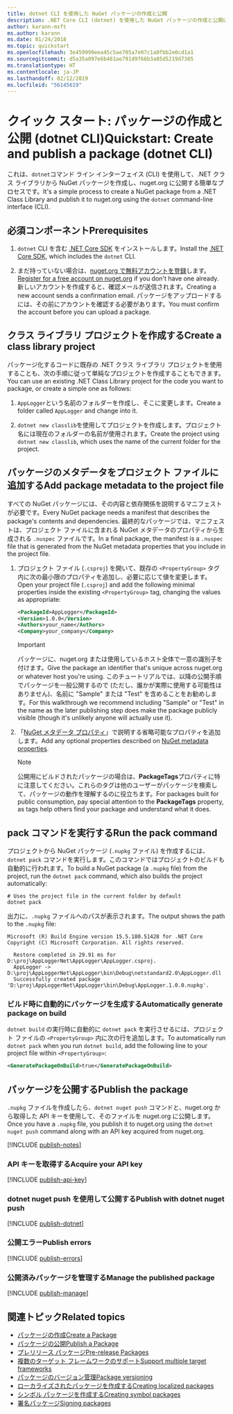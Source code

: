 ```yaml
---
title: dotnet CLI を使用した NuGet パッケージの作成と公開
description: .NET Core CLI (dotnet) を使用した NuGet パッケージの作成と公開に関するチュートリアル。
author: karann-msft
ms.author: karann
ms.date: 01/24/2018
ms.topic: quickstart
ms.openlocfilehash: 3e459999eea45c5ae705a7e07c1a0fbb2e0cd1a1
ms.sourcegitcommit: d5a35a097e6b461ae791d9f66b3a85d5219d7305
ms.translationtype: HT
ms.contentlocale: ja-JP
ms.lasthandoff: 02/12/2019
ms.locfileid: "56145619"
---
```

# <a name="quickstart-create-and-publish-a-package-dotnet-cli"></a><span data-ttu-id="1def8-103">クイック スタート: パッケージの作成と公開 (dotnet CLI)</span><span class="sxs-lookup"><span data-stu-id="1def8-103">Quickstart: Create and publish a package (dotnet CLI)</span></span>

<span data-ttu-id="1def8-104">これは、`dotnet`コマンド ライン インターフェイス (CLI) を使用して、.NET クラス ライブラリから NuGet パッケージを作成し、nuget.org に公開する簡単なプロセスです。</span><span class="sxs-lookup"><span data-stu-id="1def8-104">It's a simple process to create a NuGet package from a .NET Class Library and publish it to nuget.org using the `dotnet` command-line interface (CLI).</span></span>

## <a name="prerequisites"></a><span data-ttu-id="1def8-105">必須コンポーネント</span><span class="sxs-lookup"><span data-stu-id="1def8-105">Prerequisites</span></span>

1. <span data-ttu-id="1def8-106">`dotnet` CLI を含む [.NET Core SDK](https://www.microsoft.com/net/download/) をインストールします。</span><span class="sxs-lookup"><span data-stu-id="1def8-106">Install the [.NET Core SDK](https://www.microsoft.com/net/download/), which includes the `dotnet` CLI.</span></span>

1. <span data-ttu-id="1def8-107">まだ持っていない場合は、[nuget.org で無料アカウントを登録](https://www.nuget.org/users/account/LogOn?returnUrl=%2F)します。</span><span class="sxs-lookup"><span data-stu-id="1def8-107">[Register for a free account on nuget.org](https://www.nuget.org/users/account/LogOn?returnUrl=%2F) if you don't have one already.</span></span> <span data-ttu-id="1def8-108">新しいアカウントを作成すると、確認メールが送信されます。</span><span class="sxs-lookup"><span data-stu-id="1def8-108">Creating a new account sends a confirmation email.</span></span> <span data-ttu-id="1def8-109">パッケージをアップロードするには、その前にアカウントを確認する必要があります。</span><span class="sxs-lookup"><span data-stu-id="1def8-109">You must confirm the account before you can upload a package.</span></span>

## <a name="create-a-class-library-project"></a><span data-ttu-id="1def8-110">クラス ライブラリ プロジェクトを作成する</span><span class="sxs-lookup"><span data-stu-id="1def8-110">Create a class library project</span></span>

<span data-ttu-id="1def8-111">パッケージ化するコードに既存の .NET クラス ライブラリ プロジェクトを使用することも、次の手順に従って単純なプロジェクトを作成することもできます。</span><span class="sxs-lookup"><span data-stu-id="1def8-111">You can use an existing .NET Class Library project for the code you want to package, or create a simple one as follows:</span></span>

1. <span data-ttu-id="1def8-112">`AppLogger`という名前のフォルダーを作成し、そこに変更します。</span><span class="sxs-lookup"><span data-stu-id="1def8-112">Create a folder called `AppLogger` and change into it.</span></span>

1. <span data-ttu-id="1def8-113">`dotnet new classlib`を使用してプロジェクトを作成します。プロジェクト名には現在のフォルダーの名前が使用されます。</span><span class="sxs-lookup"><span data-stu-id="1def8-113">Create the project using `dotnet new classlib`, which uses the name of the current folder for the project.</span></span>

## <a name="add-package-metadata-to-the-project-file"></a><span data-ttu-id="1def8-114">パッケージのメタデータをプロジェクト ファイルに追加する</span><span class="sxs-lookup"><span data-stu-id="1def8-114">Add package metadata to the project file</span></span>

<span data-ttu-id="1def8-115">すべての NuGet パッケージには、その内容と依存関係を説明するマニフェストが必要です。</span><span class="sxs-lookup"><span data-stu-id="1def8-115">Every NuGet package needs a manifest that describes the package's contents and dependencies.</span></span> <span data-ttu-id="1def8-116">最終的なパッケージでは、マニフェストは、プロジェクト ファイルに含まれる NuGet メタデータのプロパティから生成される `.nuspec` ファイルです。</span><span class="sxs-lookup"><span data-stu-id="1def8-116">In a final package, the manifest is a `.nuspec` file that is generated from the NuGet metadata properties that you include in the project file.</span></span>

1. <span data-ttu-id="1def8-117">プロジェクト ファイル (`.csproj`) を開いて、既存の `<PropertyGroup>` タグ内に次の最小限のプロパティを追加し、必要に応じて値を変更します。</span><span class="sxs-lookup"><span data-stu-id="1def8-117">Open your project file (`.csproj`) and add the following minimal properties inside the existing `<PropertyGroup>` tag, changing the values as appropriate:</span></span>

    ```xml
    <PackageId>AppLogger</PackageId>
    <Version>1.0.0</Version>
    <Authors>your_name</Authors>
    <Company>your_company</Company>
    ```

    > [!Important]
    > <span data-ttu-id="1def8-118">パッケージに、nuget.org または使用しているホスト全体で一意の識別子を付けます。</span><span class="sxs-lookup"><span data-stu-id="1def8-118">Give the package an identifier that's unique across nuget.org or whatever host you're using.</span></span> <span data-ttu-id="1def8-119">このチュートリアルでは、以降の公開手順でパッケージを一般公開するので (ただし、誰かが実際に使用する可能性はありません)、名前に "Sample" または "Test" を含めることをお勧めします。</span><span class="sxs-lookup"><span data-stu-id="1def8-119">For this walkthrough we recommend including "Sample" or "Test" in the name as the later publishing step does make the package publicly visible (though it's unlikely anyone will actually use it).</span></span>

1. <span data-ttu-id="1def8-120">「[NuGet メタデータ プロパティ](/dotnet/core/tools/csproj#nuget-metadata-properties)」で説明する省略可能なプロパティを追加します。</span><span class="sxs-lookup"><span data-stu-id="1def8-120">Add any optional properties described on [NuGet metadata properties](/dotnet/core/tools/csproj#nuget-metadata-properties).</span></span>

    > [!Note]
    > <span data-ttu-id="1def8-121">公開用にビルドされたパッケージの場合は、**PackageTags**プロパティに特に注意してください。これらのタグは他のユーザーがパッケージを検索して、パッケージの動作を理解するのに役立ちます。</span><span class="sxs-lookup"><span data-stu-id="1def8-121">For packages built for public consumption, pay special attention to the **PackageTags** property, as tags help others find your package and understand what it does.</span></span>

## <a name="run-the-pack-command"></a><span data-ttu-id="1def8-122">pack コマンドを実行する</span><span class="sxs-lookup"><span data-stu-id="1def8-122">Run the pack command</span></span>

<span data-ttu-id="1def8-123">プロジェクトから NuGet パッケージ (`.nupkg` ファイル) を作成するには、`dotnet pack` コマンドを実行します。このコマンドではプロジェクトのビルドも自動的に行われます。</span><span class="sxs-lookup"><span data-stu-id="1def8-123">To build a NuGet package (a `.nupkg` file) from the project, run the `dotnet pack` command, which also builds the project automatically:</span></span>

```cli
# Uses the project file in the current folder by default
dotnet pack
```

<span data-ttu-id="1def8-124">出力に、`.nupkg` ファイルへのパスが表示されます。</span><span class="sxs-lookup"><span data-stu-id="1def8-124">The output shows the path to the `.nupkg` file:</span></span>

```output
Microsoft (R) Build Engine version 15.5.180.51428 for .NET Core
Copyright (C) Microsoft Corporation. All rights reserved.

  Restore completed in 29.91 ms for D:\proj\AppLoggerNet\AppLogger\AppLogger.csproj.
  AppLogger -> D:\proj\AppLoggerNet\AppLogger\bin\Debug\netstandard2.0\AppLogger.dll
  Successfully created package 'D:\proj\AppLoggerNet\AppLogger\bin\Debug\AppLogger.1.0.0.nupkg'.
```

### <a name="automatically-generate-package-on-build"></a><span data-ttu-id="1def8-125">ビルド時に自動的にパッケージを生成する</span><span class="sxs-lookup"><span data-stu-id="1def8-125">Automatically generate package on build</span></span>

<span data-ttu-id="1def8-126">`dotnet build` の実行時に自動的に `dotnet pack` を実行させるには、プロジェクト ファイルの `<PropertyGroup>` 内に次の行を追加します。</span><span class="sxs-lookup"><span data-stu-id="1def8-126">To automatically run `dotnet pack` when you run `dotnet build`, add the following line to your project file within `<PropertyGroup>`:</span></span>

```xml
<GeneratePackageOnBuild>true</GeneratePackageOnBuild>
```

## <a name="publish-the-package"></a><span data-ttu-id="1def8-127">パッケージを公開する</span><span class="sxs-lookup"><span data-stu-id="1def8-127">Publish the package</span></span>

<span data-ttu-id="1def8-128">`.nupkg` ファイルを作成したら、`dotnet nuget push` コマンドと、nuget.org から取得した API キーを使用して、そのファイルを nuget.org に公開します。</span><span class="sxs-lookup"><span data-stu-id="1def8-128">Once you have a `.nupkg` file, you publish it to nuget.org using the `dotnet nuget push` command along with an API key acquired from nuget.org.</span></span>

[!INCLUDE [publish-notes](includes/publish-notes.md)]

### <a name="acquire-your-api-key"></a><span data-ttu-id="1def8-129">API キーを取得する</span><span class="sxs-lookup"><span data-stu-id="1def8-129">Acquire your API key</span></span>

[!INCLUDE [publish-api-key](includes/publish-api-key.md)]

### <a name="publish-with-dotnet-nuget-push"></a><span data-ttu-id="1def8-130">dotnet nuget push を使用して公開する</span><span class="sxs-lookup"><span data-stu-id="1def8-130">Publish with dotnet nuget push</span></span>

[!INCLUDE [publish-dotnet](includes/publish-dotnet.md)]

### <a name="publish-errors"></a><span data-ttu-id="1def8-131">公開エラー</span><span class="sxs-lookup"><span data-stu-id="1def8-131">Publish errors</span></span>

[!INCLUDE [publish-errors](includes/publish-errors.md)]

### <a name="manage-the-published-package"></a><span data-ttu-id="1def8-132">公開済みパッケージを管理する</span><span class="sxs-lookup"><span data-stu-id="1def8-132">Manage the published package</span></span>

[!INCLUDE [publish-manage](includes/publish-manage.md)]

## <a name="related-topics"></a><span data-ttu-id="1def8-133">関連トピック</span><span class="sxs-lookup"><span data-stu-id="1def8-133">Related topics</span></span>

- [<span data-ttu-id="1def8-134">パッケージの作成</span><span class="sxs-lookup"><span data-stu-id="1def8-134">Create a Package</span></span>](../create-packages/creating-a-package.md)
- [<span data-ttu-id="1def8-135">パッケージの公開</span><span class="sxs-lookup"><span data-stu-id="1def8-135">Publish a Package</span></span>](../create-packages/publish-a-package.md)
- [<span data-ttu-id="1def8-136">プレリリース パッケージ</span><span class="sxs-lookup"><span data-stu-id="1def8-136">Pre-release Packages</span></span>](../create-packages/Prerelease-Packages.md)
- [<span data-ttu-id="1def8-137">複数のターゲット フレームワークのサポート</span><span class="sxs-lookup"><span data-stu-id="1def8-137">Support multiple target frameworks</span></span>](../create-packages/supporting-multiple-target-frameworks.md)
- [<span data-ttu-id="1def8-138">パッケージのバージョン管理</span><span class="sxs-lookup"><span data-stu-id="1def8-138">Package versioning</span></span>](../reference/package-versioning.md)
- [<span data-ttu-id="1def8-139">ローカライズされたパッケージを作成する</span><span class="sxs-lookup"><span data-stu-id="1def8-139">Creating localized packages</span></span>](../create-packages/creating-localized-packages.md)
- [<span data-ttu-id="1def8-140">シンボル パッケージを作成する</span><span class="sxs-lookup"><span data-stu-id="1def8-140">Creating symbol packages</span></span>](../create-packages/symbol-packages-snupkg.md)
- [<span data-ttu-id="1def8-141">署名パッケージ</span><span class="sxs-lookup"><span data-stu-id="1def8-141">Signing packages</span></span>](../create-packages/Sign-a-package.md)
